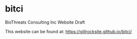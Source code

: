 # bitci

BioThreats Consulting Inc Website Draft

This website can be found at: https://gillrocksite.github.io/bitci/
